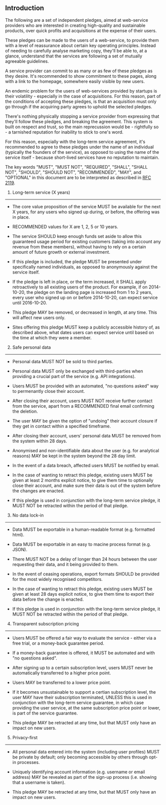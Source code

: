 Introduction
------------

The following are a set of independent pledges, aimed at web-service providers
who are interested in creating high-quality and sustainable products, over
quick profits and acquisitions at the expense of their users.

These pledges can be made to the users of a web-service, to provide them with a
level of reassurance about certain key operating principles.  Instead of
needing to carefully analyse marketing copy, they'll be able to, at a glance,
understand that the services are following a set of mutually agreeable
guidelines.

A service provider can commit to as many or as few of these pledges as they
desire.  It's recommended to show commitment to these pages, along with a
link to the homepage, somewhere easily visible by new users.

An endemic problem for the users of web-services provided by startups is their
volatility - especially in the case of acquisitions.  For this reason, part of
the conditions of accepting these pledges, is that an acquisition must only
go through if the acquiring party agrees to uphold the selected pledges.

There's nothing physically stopping a service provider from expressing that
they'll follow these pledges, and breaking the agreement.  This system is built
on respect and trust, so the main reprecussion would be - rightfully so - a
tarnished reputation for inability to stick to one's word.

For this reason, especially with the long-term service agreement, it's
recommended to agree to these pledges under the name of an individual
(typically the founders of the service), as opposed to using the name of the
service itself - because short-lived services have no reputation to maintain.

The key words "MUST", "MUST NOT", "REQUIRED", "SHALL", "SHALL NOT", "SHOULD",
"SHOULD NOT", "RECOMMENDED", "MAY", and "OPTIONAL" in this document are to be
interpreted as described in [RFC 2119](http://www.ietf.org/rfc/rfc2119.txt).


1. Long-term service (X years)
------------------------------

- The core value proposition of the service MUST be available for the next X
  years, for any users who signed up during, or before, the offering was in
  place.

- RECOMMENDED values for X are 1, 2, 5 or 10 years.

- The service SHOULD keep enough funds set aside to allow this guaranteed usage
  period for existing customers (taking into account any revenue from these
  members), without having to rely on a certain amount of future growth or
  external investment.

- If this pledge is included, the pledge MUST be presented under specifically
  named individuals, as opposed to anonymously against the service itself.

- If the pledge is left in place, or the term increased, it SHALL apply
  retroactively to all existing users of the product.  For example, if on
  2014-10-20, the pledge on the landing page is increased from 1 to 2 years,
  every user who signed up on or before 2014-10-20, can expect service until
  2016-10-20.

- This pledge MAY be removed, or decreased in length, at any time.  This will
  affect new users only.

- Sites offering this pledge MUST keep a publicly accessible history of, as
  described above, what dates users can expect service until based on the time
  at which they were a member.


2. Safe personal data
---------------------

- Personal data MUST NOT be sold to third parties.

- Personal data MUST only be exchanged with third-parties when providing a
  crucial part of the service (e.g. API integrations).

- Users MUST be provided with an automated, "no questions asked" way to
  permenantly close their account.

- After closing their account, users MUST NOT receive further contact from the
  service, apart from a RECOMMENDED final email confirming the deletion.

- The user MAY be given the option of "undoing" their account closure if they
  get in contact within a specified timeframe.

- After closing their account, users' personal data MUST be removed from the
  system within 28 days.

- Anonymised and non-identifiable data about the user (e.g. for analytical
  reasons) MAY be kept in the system beyond the 28 day limit.
  
- In the event of a data breach, affected users MUST be notified by email.

- In the case of wanting to retract this pledge, existing users MUST be given
  at least 2 months explicit notice, to give them time to optionally close
  their account, and make sure their data is out of the system before the
  changes are enacted.
  
- If this pledge is used in conjunction with the long-term service pledge, it
  MUST NOT be retracted within the period of that pledge.


3. No data lock-in
------------------

- Data MUST be exportable in a human-readable format (e.g. formatted html).

- Data MUST be exportable in an easy to macine process format (e.g. JSON).

- There MUST NOT be a delay of longer than 24 hours between the user requesting
  their data, and it being provided to them.

- In the event of ceasing operations, export formats SHOULD be provided for the
  most widely recognised competitors.
  
- In the case of wanting to retract this pledge, existing users MUST be given
  at least 28 days explicit notice, to give them time to export their data
  before the change is enacted.
  
- If this pledge is used in conjunction with the long-term service pledge, it
  MUST NOT be retracted within the period of that pledge.

  
4. Transparent subscription pricing
-----------------------------------

- Users MUST be offered a fair way to evaluate the service - either via a free
  trial, or a money-back guarantee period.

- If a money-back guarantee is offered, it MUST be automated and with "no
  questions asked".

- After signing up to a certain subscription level, users MUST never be
  automatically transferred to a higher price point.

- Users MAY be transferred to a lower price point.

- If it becomes unsustainable to support a certian subscription level, the user
  MAY have their subscription terminated, UNLESS this is used in conjunction
  with the long-term service guarantee, in which case providing the user
  service, at the same subscription price point or lower, is part of the
  service guarantee.
  
- This pledge MAY be retracted at any time, but that MUST only have an impact
  on new users.


5. Privacy-first
----------------

- All personal data entered into the system (including user profiles) MUST be
  private by default; only becoming accessible by others through opt-in 
  processes.

- Uniquely identifying account information (e.g. username or email address) MAY
  be revealed as part of the sign-up process (i.e. showing that a username is
  taken).
  
- This pledge MAY be retracted at any time, but that MUST only have an impact
  on new users.
